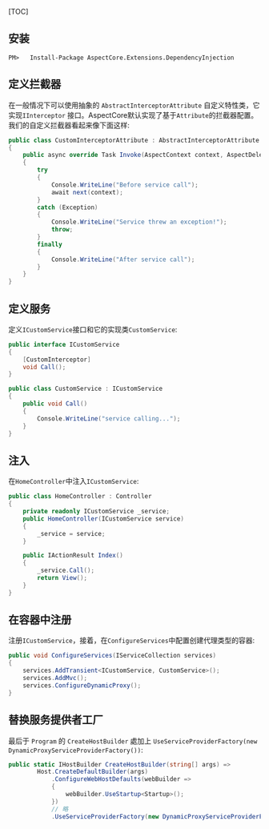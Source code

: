 [TOC]

## 安装


  ```shell
  PM>   Install-Package AspectCore.Extensions.DependencyInjection
  ```

## 定义拦截器

在一般情况下可以使用抽象的 `AbstractInterceptorAttribute` 自定义特性类，它实现`IInterceptor` 接口。AspectCore默认实现了基于`Attribute`的拦截器配置。我们的自定义拦截器看起来像下面这样:

  ```csharp
  public class CustomInterceptorAttribute : AbstractInterceptorAttribute 
  {
      public async override Task Invoke(AspectContext context, AspectDelegate next)
      {
          try
          {
              Console.WriteLine("Before service call");
              await next(context);
          }
          catch (Exception)
          {
              Console.WriteLine("Service threw an exception!");
              throw;
          }
          finally
          {
              Console.WriteLine("After service call");
          }
      }
  }
  ```

## 定义服务

定义`ICustomService`接口和它的实现类`CustomService`:

  ```csharp
  public interface ICustomService
  {
      [CustomInterceptor]
      void Call();
  }
  
  public class CustomService : ICustomService
  {
      public void Call()
      {
          Console.WriteLine("service calling...");
      }
  }
  ```

## 注入

在`HomeController`中注入`ICustomService`:

  ```csharp
  public class HomeController : Controller
  {
      private readonly ICustomService _service;
      public HomeController(ICustomService service)
      {
          _service = service;
      }
  
      public IActionResult Index()
      {
          _service.Call();
          return View();
      }
  }
  ```

## 在容器中注册

注册`ICustomService`，接着，在`ConfigureServices`中配置创建代理类型的容器:

  ```csharp
  public void ConfigureServices(IServiceCollection services)
  {
      services.AddTransient<ICustomService, CustomService>();
      services.AddMvc();
      services.ConfigureDynamicProxy();
  }
  ```

## 替换服务提供者工厂

最后于 `Program` 的 `CreateHostBuilder` 處加上 `UseServiceProviderFactory(new DynamicProxyServiceProviderFactory())`:

  ```csharp
  public static IHostBuilder CreateHostBuilder(string[] args) =>
          Host.CreateDefaultBuilder(args)
              .ConfigureWebHostDefaults(webBuilder =>
              {
                  webBuilder.UseStartup<Startup>();
              })
              // 略
              .UseServiceProviderFactory(new DynamicProxyServiceProviderFactory());
  ```